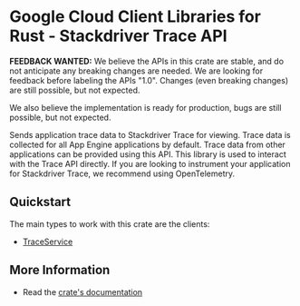 # Google Cloud Client Libraries for Rust - Stackdriver Trace API

<!-- Code generated by sidekick. DO NOT EDIT. -->

**FEEDBACK WANTED:** We believe the APIs in this crate are stable, and
do not anticipate any breaking changes are needed. We are looking for
feedback before labeling the APIs "1.0". Changes (even breaking changes)
are still possible, but not expected.

We also believe the implementation is ready for production, bugs are
still possible, but not expected.

Sends application trace data to Stackdriver Trace for viewing. Trace data
is collected for all App Engine applications by default. Trace data from
other applications can be provided using this API. This library is used to
interact with the Trace API directly. If you are looking to instrument
your application for Stackdriver Trace, we recommend using OpenTelemetry.

## Quickstart

The main types to work with this crate are the clients:

- [TraceService]

## More Information

- Read the [crate's documentation](https://docs.rs/google-cloud-trace-v2/latest/google-cloud-trace-v2)

[TraceService]: https://docs.rs/google-cloud-trace-v2/latest/google_cloud_trace_v2/client/struct.TraceService.html
